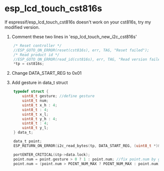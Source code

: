 # esp_lcd_touch_cst816s

If espressif/esp_lcd_touch_cst816s doesn't work on your cst816s, try my modified version.

1. Comment these two lines in 'esp_lcd_touch_new_i2c_cst816s'

```c
    /* Reset controller */
    //ESP_GOTO_ON_ERROR(reset(cst816s), err, TAG, "Reset failed");
    /* Read product id */
    //ESP_GOTO_ON_ERROR(read_id(cst816s), err, TAG, "Read version failed");
    *tp = cst816s;
```

2. Change DATA_START_REG to 0x01

3. Add gesture in data_t struct

```c
    typedef struct {
        uint8_t gesture; //define gesture
        uint8_t num;
        uint8_t x_h : 4;
        uint8_t : 4;
        uint8_t x_l;
        uint8_t y_h : 4;
        uint8_t : 4;
        uint8_t y_l;
    } data_t;

    data_t point;
    ESP_RETURN_ON_ERROR(i2c_read_bytes(tp, DATA_START_REG, (uint8_t *)&point, sizeof(data_t)), TAG, "I2C read failed");

    portENTER_CRITICAL(&tp->data.lock);
    point.num = point.gesture > 0 ? 1 : point.num; //fix point.num by gesture data, because you'll get 0 when single click
    point.num = (point.num > POINT_NUM_MAX ? POINT_NUM_MAX : point.num);
```
